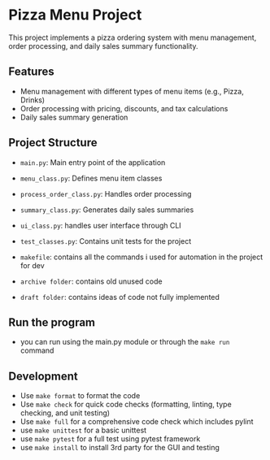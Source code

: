# Pizza Menu Project

This project implements a pizza ordering system with menu management, order processing, and daily sales summary functionality.

## Features

- Menu management with different types of menu items (e.g., Pizza, Drinks)
- Order processing with pricing, discounts, and tax calculations
- Daily sales summary generation

## Project Structure

- `main.py`: Main entry point of the application
- `menu_class.py`: Defines menu item classes
- `process_order_class.py`: Handles order processing
- `summary_class.py`: Generates daily sales summaries
- `ui_class.py`: handles user interface through CLI
- `test_classes.py`: Contains unit tests for the project

- `makefile`: contains all the commands i used for automation in the project for dev
- `archive folder`: contains old unused code
- `draft folder`: contains ideas of code not fully implemented

## Run the program

- you can run using the main.py module or through the `make run` command

## Development

- Use `make format` to format the code
- Use `make check` for quick code checks (formatting, linting, type checking, and unit testing)
- Use `make full` for a comprehensive code check which includes pylint
- use `make unittest` for a basic unittest
- use `make pytest` for a full test using pytest framework
- use `make install` to install 3rd party for the GUI and testing
